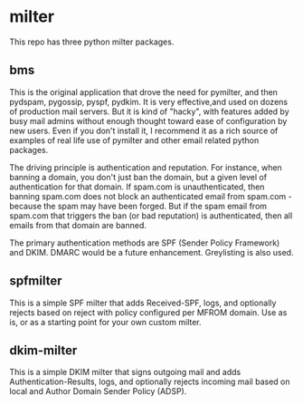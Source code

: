 # milter

This repo has three python milter packages.

## bms
This is the original application that drove the need for pymilter, and then pydspam, pygossip, pyspf, pydkim.  It is very effective,and used on dozens of production mail servers.  But it is kind of "hacky", with features added by busy mail admins without enough thought toward ease of configuration by new users.  Even if you don't install it, I recommend it as a rich source of examples of real life use of pymilter and other email related python packages.

The driving principle is authentication and reputation.  For instance, when banning a domain, you don't just ban the domain, but
a given level of authentication for that domain.  If spam.com is unauthenticated, then banning spam.com does not block an 
authenticated email from spam.com - because the spam may have been forged.  But if the spam email from spam.com that triggers
the ban (or bad reputation) is authenticated, then all emails from that domain are banned.

The primary authentication methods are SPF (Sender Policy Framework) and DKIM.  DMARC would be a future enhancement.  Greylisting is also used.

## spfmilter
This is a simple SPF milter that adds Received-SPF, logs, and optionally rejects based on reject with policy configured per MFROM domain.  Use as is, or as a starting point for your own custom milter.

## dkim-milter
This is a simple DKIM milter that signs outgoing mail and adds Authentication-Results, logs, and optionally rejects incoming mail based on local and Author Domain Sender Policy (ADSP).
